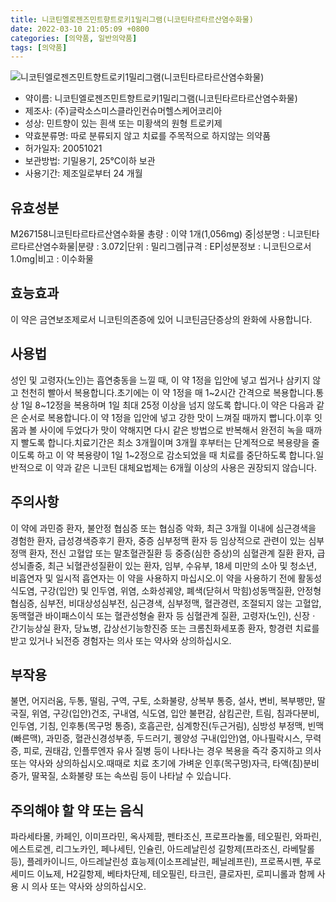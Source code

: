 ```yaml
---
title: 니코틴엘로젠즈민트향트로키1밀리그램(니코틴타르타르산염수화물)
date: 2022-03-10 21:05:09 +0800
categories: [의약품, 일반의약품]
tags: [의약품]
---
```

![니코틴엘로젠즈민트향트로키1밀리그램(니코틴타르타르산염수화물)](https://nedrug.mfds.go.kr/pbp/cmn/itemImageDownload/1MaAIzBwRZs)

- 약이름: 니코틴엘로젠즈민트향트로키1밀리그램(니코틴타르타르산염수화물)
- 제조사: (주)글락소스미스클라인컨슈머헬스케어코리아
- 성상: 민트향이 있는 흰색 또는 미황색의 원형 트로키제
- 약효분류명: 따로 분류되지 않고 치료를 주목적으로 하지않는 의약품
- 허가일자: 20051021
- 보관방법: 기밀용기, 25℃이하 보관
- 사용기간: 제조일로부터 24 개월
## 유효성분
M267158니코틴타르타르산염수화물
총량 : 이약 1개(1,056mg) 중|성분명 : 니코틴타르타르산염수화물|분량 : 3.072|단위 : 밀리그램|규격 : EP|성분정보 : 니코틴으로서 1.0mg|비고 : 이수화물
## 효능효과
이 약은 금연보조제로서 니코틴의존증에 있어 니코틴금단증상의 완화에 사용합니다.
## 사용법
성인 및 고령자(노인)는 흡연충동을 느낄 때, 이 약 1정을 입안에 넣고 씹거나 삼키지 않고 천천히 빨아서 복용합니다.초기에는 이 약 1정을 매 1~2시간 간격으로 복용합니다.통상 1일 8~12정을 복용하며 1일 최대 25정 이상을 넘지 않도록 합니다.이 약은 다음과 같은 순서로 복용합니다.이 약 1정을 입안에 넣고 강한 맛이 느껴질 때까지 빱니다.이후 잇몸과 볼 사이에 두었다가 맛이 약해지면 다시 같은 방법으로 반복해서 완전히 녹을 때까지 빨도록 합니다.치료기간은 최소 3개월이며 3개월 후부터는 단계적으로 복용량을 줄이도록 하고 이 약 복용량이 1일 1~2정으로 감소되었을 때 치료를 중단하도록 합니다.일반적으로 이 약과 같은 니코틴 대체요법제는 6개월 이상의 사용은 권장되지 않습니다.
## 주의사항
이 약에 과민증 환자, 불안정 협심증 또는 협심증 악화, 최근 3개월 이내에 심근경색을 경험한 환자, 급성경색증후기 환자, 중증 심부정맥 환자 등 임상적으로 관련이 있는 심부정맥 환자, 전신 고혈압 또는 말초혈관질환 등 중증(심한 증상)의 심혈관계 질환 환자, 급성뇌졸중, 최근 뇌혈관성질환이 있는 환자, 임부, 수유부, 18세 미만의 소아 및 청소년, 비흡연자 및 일시적 흡연자는 이 약을 사용하지 마십시오.이 약을 사용하기 전에 활동성식도염, 구강(입안) 및 인두염, 위염, 소화성궤양, 폐색(닫혀서 막힘)성동맥질환, 안정형협심증, 심부전, 비대상성심부전, 심근경색, 심부정맥, 혈관경련, 조절되지 않는 고혈압, 동맥혈관 바이패스이식 또는 혈관성형술 환자 등 심혈관계 질환, 고령자(노인), 신장ㆍ간기능상실 환자, 당뇨병, 갑상선기능항진증 또는 크롬친화세포종 환자, 항경련 치료를 받고 있거나 뇌전증 경험자는 의사 또는 약사와 상의하십시오.
## 부작용
불면, 어지러움, 두통, 떨림, 구역, 구토, 소화불량, 상복부 통증, 설사, 변비, 복부팽만, 딸국질, 위염, 구강(입안)건조, 구내염, 식도염, 입안 불편감, 삼킴곤란, 트림, 침과다분비, 인두염, 기침, 인후통(목구멍 통증), 호흡곤란, 심계항진(두근거림), 심방성 부정맥, 빈맥(빠른맥), 과민증, 혈관신경성부종, 두드러기, 궹양성 구내(입안)염, 아나필락시스, 무력증, 피로, 권태감, 인플루엔자 유사 질병 등이 나타나는 경우 복용을 즉각 중지하고 의사 또는 약사와 상의하십시오.때때로 치료 초기에 가벼운 인후(목구멍)자극, 타액(침)분비증가, 딸꾹질, 소화불량 또는 속쓰림 등이 나타날 수 있습니다.
## 주의해야 할 약 또는 음식
파라세타몰, 카페인, 이미프라민, 옥사제팜, 펜타조신, 프로프라놀롤, 테오필린, 와파린, 에스트로겐, 리그노카인, 페나세틴, 인슐린, 아드레날린성 길항제(프라조신, 라베탈롤 등), 플레카이니드, 아드레날린성 효능제(이소프레날린, 페닐레프린), 프로폭시펜, 푸로세미드 이뇨제, H2길항제, 베타차단제, 테오필린, 타크린, 클로자핀, 로피니롤과 함께 사용 시 의사 또는 약사와 상의하십시오.
